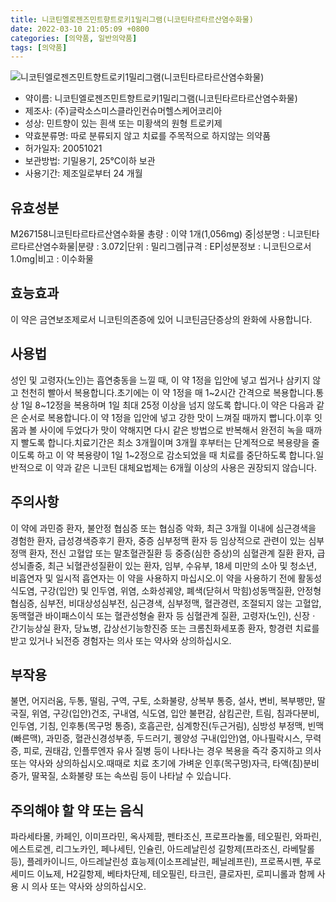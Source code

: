 ```yaml
---
title: 니코틴엘로젠즈민트향트로키1밀리그램(니코틴타르타르산염수화물)
date: 2022-03-10 21:05:09 +0800
categories: [의약품, 일반의약품]
tags: [의약품]
---
```

![니코틴엘로젠즈민트향트로키1밀리그램(니코틴타르타르산염수화물)](https://nedrug.mfds.go.kr/pbp/cmn/itemImageDownload/1MaAIzBwRZs)

- 약이름: 니코틴엘로젠즈민트향트로키1밀리그램(니코틴타르타르산염수화물)
- 제조사: (주)글락소스미스클라인컨슈머헬스케어코리아
- 성상: 민트향이 있는 흰색 또는 미황색의 원형 트로키제
- 약효분류명: 따로 분류되지 않고 치료를 주목적으로 하지않는 의약품
- 허가일자: 20051021
- 보관방법: 기밀용기, 25℃이하 보관
- 사용기간: 제조일로부터 24 개월
## 유효성분
M267158니코틴타르타르산염수화물
총량 : 이약 1개(1,056mg) 중|성분명 : 니코틴타르타르산염수화물|분량 : 3.072|단위 : 밀리그램|규격 : EP|성분정보 : 니코틴으로서 1.0mg|비고 : 이수화물
## 효능효과
이 약은 금연보조제로서 니코틴의존증에 있어 니코틴금단증상의 완화에 사용합니다.
## 사용법
성인 및 고령자(노인)는 흡연충동을 느낄 때, 이 약 1정을 입안에 넣고 씹거나 삼키지 않고 천천히 빨아서 복용합니다.초기에는 이 약 1정을 매 1~2시간 간격으로 복용합니다.통상 1일 8~12정을 복용하며 1일 최대 25정 이상을 넘지 않도록 합니다.이 약은 다음과 같은 순서로 복용합니다.이 약 1정을 입안에 넣고 강한 맛이 느껴질 때까지 빱니다.이후 잇몸과 볼 사이에 두었다가 맛이 약해지면 다시 같은 방법으로 반복해서 완전히 녹을 때까지 빨도록 합니다.치료기간은 최소 3개월이며 3개월 후부터는 단계적으로 복용량을 줄이도록 하고 이 약 복용량이 1일 1~2정으로 감소되었을 때 치료를 중단하도록 합니다.일반적으로 이 약과 같은 니코틴 대체요법제는 6개월 이상의 사용은 권장되지 않습니다.
## 주의사항
이 약에 과민증 환자, 불안정 협심증 또는 협심증 악화, 최근 3개월 이내에 심근경색을 경험한 환자, 급성경색증후기 환자, 중증 심부정맥 환자 등 임상적으로 관련이 있는 심부정맥 환자, 전신 고혈압 또는 말초혈관질환 등 중증(심한 증상)의 심혈관계 질환 환자, 급성뇌졸중, 최근 뇌혈관성질환이 있는 환자, 임부, 수유부, 18세 미만의 소아 및 청소년, 비흡연자 및 일시적 흡연자는 이 약을 사용하지 마십시오.이 약을 사용하기 전에 활동성식도염, 구강(입안) 및 인두염, 위염, 소화성궤양, 폐색(닫혀서 막힘)성동맥질환, 안정형협심증, 심부전, 비대상성심부전, 심근경색, 심부정맥, 혈관경련, 조절되지 않는 고혈압, 동맥혈관 바이패스이식 또는 혈관성형술 환자 등 심혈관계 질환, 고령자(노인), 신장ㆍ간기능상실 환자, 당뇨병, 갑상선기능항진증 또는 크롬친화세포종 환자, 항경련 치료를 받고 있거나 뇌전증 경험자는 의사 또는 약사와 상의하십시오.
## 부작용
불면, 어지러움, 두통, 떨림, 구역, 구토, 소화불량, 상복부 통증, 설사, 변비, 복부팽만, 딸국질, 위염, 구강(입안)건조, 구내염, 식도염, 입안 불편감, 삼킴곤란, 트림, 침과다분비, 인두염, 기침, 인후통(목구멍 통증), 호흡곤란, 심계항진(두근거림), 심방성 부정맥, 빈맥(빠른맥), 과민증, 혈관신경성부종, 두드러기, 궹양성 구내(입안)염, 아나필락시스, 무력증, 피로, 권태감, 인플루엔자 유사 질병 등이 나타나는 경우 복용을 즉각 중지하고 의사 또는 약사와 상의하십시오.때때로 치료 초기에 가벼운 인후(목구멍)자극, 타액(침)분비증가, 딸꾹질, 소화불량 또는 속쓰림 등이 나타날 수 있습니다.
## 주의해야 할 약 또는 음식
파라세타몰, 카페인, 이미프라민, 옥사제팜, 펜타조신, 프로프라놀롤, 테오필린, 와파린, 에스트로겐, 리그노카인, 페나세틴, 인슐린, 아드레날린성 길항제(프라조신, 라베탈롤 등), 플레카이니드, 아드레날린성 효능제(이소프레날린, 페닐레프린), 프로폭시펜, 푸로세미드 이뇨제, H2길항제, 베타차단제, 테오필린, 타크린, 클로자핀, 로피니롤과 함께 사용 시 의사 또는 약사와 상의하십시오.
